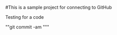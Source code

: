 #This is a sample project for connecting to GitHub

Testing for a code

""git commit -am "<comment>""
